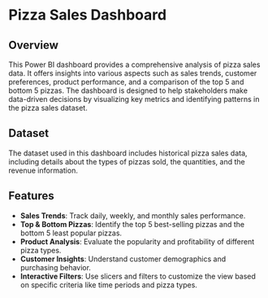 
# Pizza Sales Dashboard

## Overview

This Power BI dashboard provides a comprehensive analysis of pizza sales data. It offers insights into various aspects such as sales trends, customer preferences, product performance, and a comparison of the top 5 and bottom 5 pizzas. The dashboard is designed to help stakeholders make data-driven decisions by visualizing key metrics and identifying patterns in the pizza sales dataset.


## Dataset

The dataset used in this dashboard includes historical pizza sales data, including details about the types of pizzas sold, the quantities, and the revenue information.


## Features

- **Sales Trends**: Track daily, weekly, and monthly sales performance.
- **Top & Bottom Pizzas**: Identify the top 5 best-selling pizzas and the bottom 5 least popular pizzas.
- **Product Analysis**: Evaluate the popularity and profitability of different pizza types.
- **Customer Insights**: Understand customer demographics and purchasing behavior.
- **Interactive Filters**: Use slicers and filters to customize the view based on specific criteria like time periods and pizza types.

